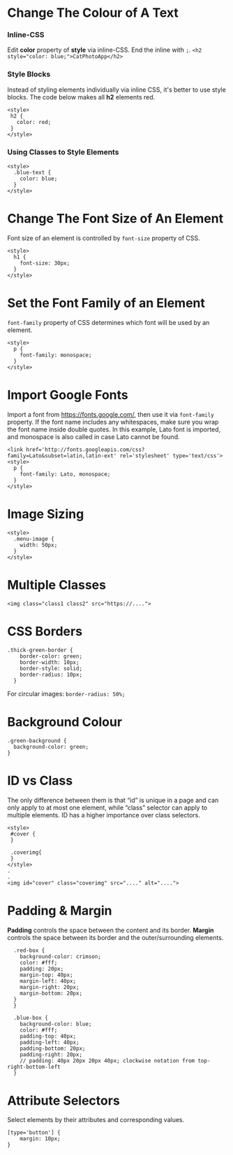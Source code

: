# Change The Colour of A Text
### Inline-CSS
Edit **color** property of **style** via inline-CSS. End the inline with `;`.
`<h2 style="color: blue;">CatPhotoApp</h2>`

### Style Blocks
Instead of styling elements individually via inline CSS, it's better to use style blocks. The code below makes all **h2** elements red.
 ```
<style>
  h2 {
    color: red;
  }
</style>
```

### Using Classes to Style Elements
```
<style>
  .blue-text {
    color: blue;
  }
</style>
```

# Change The Font Size of An Element
Font size of an element is controlled by `font-size` property of CSS.
```
<style>
  h1 {
    font-size: 30px;
  }
</style>
```

# Set the Font Family of an Element
`font-family` property of CSS determines which font will be used by an element. 
```
<style>
  p {
    font-family: monospace;
  }
</style>
```

# Import Google Fonts
Import a font from https://fonts.google.com/, then use it via `font-family` property. If the font name includes any whitespaces, make sure you wrap the font name inside double quotes.
In this example, Lato font is imported, and monospace is also called in case Lato cannot be found.
```
<link href='http://fonts.googleapis.com/css?family=Lato&subset=latin,latin-ext' rel='stylesheet' type='text/css'>
<style>
  p {
    font-family: Lato, monospace;
  }
</style>
```
# Image Sizing
```
<style>
  .menu-image {
    width: 50px;
  }
</style>
```

# Multiple Classes
`<img class="class1 class2" src="https://....">`

# CSS Borders
```
.thick-green-border {
    border-color: green;
    border-width: 10px;
    border-style: solid;
    border-radius: 10px;
  }
```
For circular images: `border-radius: 50%;`

# Background Colour
```
.green-background {
  background-color: green;
}
```

# ID vs Class
The only difference between them is that “id” is unique in a page and can only apply to at most one element, while “class” selector can apply to multiple elements. ID has a higher importance over class selectors.
```
<style>
 #cover {
 }
 
 .coverimg{
 }
</style>
.
.
<img id="cover" class="coverimg" src="...." alt="....">
```
# Padding & Margin
**Padding** controls the space between the content and its border. 
**Margin** controls the space between its border and the outer/surrounding elements.
```
  .red-box {
    background-color: crimson;
    color: #fff;
    padding: 20px;
    margin-top: 40px;
    margin-left: 40px;
    margin-right: 20px;
    margin-bottom: 20px;
  }
  }

  .blue-box {
    background-color: blue;
    color: #fff;
    padding-top: 40px;
    padding-left: 40px;
    padding-bottom: 20px;
    padding-right: 20px;
    // padding: 40px 20px 20px 40px; clockwise notation from top-right-bottom-left
  }
```

# Attribute Selectors
Select elements by their attributes and corresponding values.
```
[type='button'] {
    margin: 10px;
}
```
